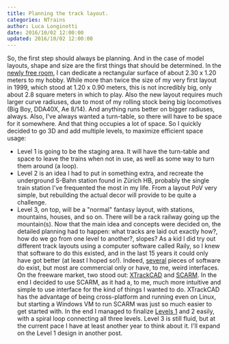 ```yaml
---
title: Planning the track layout.
categories: NTrains
author: Luca Longinotti
date: 2016/10/02 12:00:00
updated: 2016/10/02 12:00:00
---
```

So, the first step should always be planning. And in the case of model layouts, shape
and size are the first things that should be determined.
In the [newly free room][5], I can dedicate a rectangular surface of about 2.30 x 1.20 meters
to my hobby. While more than twice the size of my very first layout in 1999, which stood
at 1.20 x 0.90 meters, this is not incredibly big, only about 2.8 square meters in which
to play. Also the new layout requires much larger curve radiuses, due to most of my
rolling stock being big locomotives (Big Boy, DDA40X, Ae 8/14). And anything runs better
on bigger radiuses, always. Also, I've always wanted a turn-table, so there will have to
be space for it somewhere. And that thing occupies a lot of space.
So I quickly decided to go 3D and add multiple levels, to maximize efficient space usage:
- Level 1 is going to be the staging area. It will have the turn-table and space to
leave the trains when not in use, as well as some way to turn them around (a loop).
- Level 2 is an idea I had to put in something extra, and recreate the underground S-Bahn
station found in Zürich HB, probably the single train station I've frequented the most
in my life. From a layout PoV very simple, but rebuilding the actual decor will provide
to be quite a challenge.
- Level 3, on top, will be a "normal" fantasy layout, with stations, mountains, houses,
and so on. There will be a rack railway going up the mountain(s).
Now that the main idea and concepts were decided on, the detailed planning had to happen:
what tracks are laid out exactly how?, how do we go from one level to another?, slopes?
As a kid I did try out different track layouts using a computer software called Raily, so
I knew that software to do this existed, and in the last 15 years it could only have got
better (at least I hoped so!). Indeed, [several][1] pieces of software do exist, but most are
commercial only or have, to me, weird interfaces. On the freeware market, two stood out:
[XTrackCAD][2] and [SCARM][3]. In the end I decided to use SCARM, as it had a, to me, much
more intuitive and simple to use interface for the kind of things I wanted to do.
XTrackCAD has the advantage of being cross-platform and running even on Linux, but starting
a Windows VM to run SCARM was just so much easier to get started with.
In the end I managed to finalize [Levels 1][4] and 2 easily, with a spiral loop connecting all
three levels. Level 3 is still fluid, but at the current pace I have at least another year
to think about it. I'll expand on the Level 1 design in another post.


[1]: http://www.nmra.org/software "Railway Modelling Software"
[2]: http://www.xtrkcad.org/ "XTrackCAD"
[3]: http://www.scarm.info/ "Simple Computer Aided Railway Modeller"
[4]: https://drive.google.com/open?id=0ByFrW1EWTRxlNDQyM3p6OG5QWjQ "Level 1 Plan"
[5]: https://drive.google.com/open?id=0ByFrW1EWTRxlMnNLLWhTVTNvZzg "Train Room"
